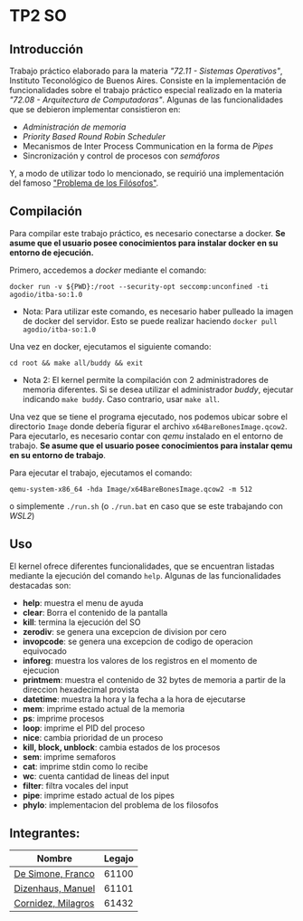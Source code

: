 # TP2 SO

## Introducción
Trabajo práctico elaborado para la materia _"72.11 - Sistemas Operativos"_, Instituto Teconológico de Buenos Aires. Consiste en la implementación de funcionalidades sobre el trabajo práctico especial realizado en la materia _"72.08 - Arquitectura de Computadoras"_. Algunas de las funcionalidades que se debieron implementar consistieron en:
- _Administración de memoria_ 
- _Priority Based Round Robin Scheduler_
- Mecanismos de Inter Process Communication en la forma de _Pipes_
- Sincronización y control de procesos con _semáforos_ 

Y, a modo de utilizar todo lo mencionado, se requirió una implementación del famoso ["Problema de los Filósofos"](https://www.ee.ryerson.ca/~courses/coe518/Labs/lab4/lisi.edu-dining-Philosopherecture8.pdf).

## Compilación
Para compilar este trabajo práctico, es necesario conectarse a docker. **Se asume que el usuario posee conocimientos para instalar docker en su entorno de ejecución.**

Primero, accedemos a _docker_ mediante el comando:
```
docker run -v ${PWD}:/root --security-opt seccomp:unconfined -ti agodio/itba-so:1.0
```
- Nota: Para utilizar este comando, es necesario haber pulleado la imagen de docker del servidor. Esto se puede realizar haciendo    `docker pull agodio/itba-so:1.0`

Una vez en docker, ejecutamos el siguiente comando: 
```
cd root && make all/buddy && exit
```
- Nota 2: El kernel permite la compilación con 2 administradores de memoria diferentes. Si se desea utilizar el administrador _buddy_, ejecutar indicando `make buddy`. Caso contrario, usar `make all`.

Una vez que se tiene el programa ejecutado, nos podemos ubicar sobre el directorio  `Image` donde debería figurar el archivo `x64BareBonesImage.qcow2`. Para ejecutarlo, es necesario contar con _qemu_ instalado en el entorno de trabajo. **Se asume que el usuario posee conocimientos para instalar qemu en su entorno de trabajo**.

Para ejecutar el trabajo, ejecutamos el comando:
```
qemu-system-x86_64 -hda Image/x64BareBonesImage.qcow2 -m 512 
```
o simplemente `./run.sh` (o `./run.bat` en caso que se este trabajando con _WSL2_)

## Uso
El kernel ofrece diferentes funcionalidades, que se encuentran listadas mediante la ejecución del comando `help`. Algunas de las funcionalidades destacadas son:

- **help**: muestra el menu de ayuda
- **clear**: Borra el contenido de la pantalla
- **kill**: termina la ejecución del SO
- **zerodiv**: se genera una excepcion de division por cero
- **invopcode**: se genera una excepcion de codigo de operacion equivocado
- **inforeg**: muestra los valores de los registros en el momento de ejecucion
- **printmem**: muestra el contenido de 32 bytes de memoria a partir de la direccion hexadecimal provista
- **datetime**: muestra la hora y la fecha a la hora de ejecutarse
- **mem**: imprime estado actual de la memoria
- **ps**: imprime procesos
- **loop**: imprime el PID del proceso
- **nice**: cambia prioridad de un proceso
- **kill, block, unblock**: cambia estados de los procesos
- **sem**: imprime semaforos
- **cat**: imprime stdin como lo recibe
- **wc**: cuenta cantidad de lineas del input
- **filter**: filtra vocales del input
- **pipe**: imprime estado actual de los pipes
- **phylo**: implementacion del problema de los filosofos

## Integrantes:
Nombre | Legajo
-------|--------
[De Simone, Franco](https://github.com/desimonef) | 61100
[Dizenhaus, Manuel](https://github.com/ManuelDizen) | 61101
[Cornidez, Milagros](https://github.com/mcornidez) | 61432
